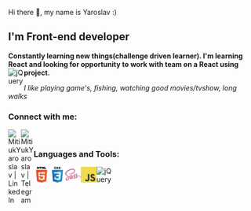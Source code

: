 Hi there 👋, my name is Yaroslav :)

## I'm Front-end developer

**Constantly learning new things(challenge driven learner). I'm learning React and looking for opportunity to work with team on a React using project.** <img align="left" alt="jQuery" width="32px" src="https://cdn.cdnlogo.com/logos/r/63/react.svg"/>

*I like playing game's, fishing, watching good movies/tvshow, long walks*

### Connect with me:

[<img align="left" alt="MitiukYaroslav | LinkedIn" width="26px" src="https://cdn.cdnlogo.com/logos/l/66/linkedin-icon.svg" />][linkedin]
[<img align="left" alt="MitiukYaroslav | Telegram" width="26px" src="https://cdn.cdnlogo.com/logos/t/84/telegram.svg" />][telegram]

<br />

### Languages and Tools:

<img align="left" alt="HTML5" width="32px" src="https://raw.githubusercontent.com/github/explore/80688e429a7d4ef2fca1e82350fe8e3517d3494d/topics/html/html.png" />
<img align="left" alt="CSS3" width="32px" src="https://raw.githubusercontent.com/github/explore/80688e429a7d4ef2fca1e82350fe8e3517d3494d/topics/css/css.png" />
<img align="left" alt="Sass" width="32px" src="https://raw.githubusercontent.com/github/explore/80688e429a7d4ef2fca1e82350fe8e3517d3494d/topics/sass/sass.png" />
<img align="left" alt="JavaScript" width="32px" src="https://raw.githubusercontent.com/github/explore/80688e429a7d4ef2fca1e82350fe8e3517d3494d/topics/javascript/javascript.png" />
<img align="left" alt="jQuery" width="32px" src="https://cdn.jsdelivr.net/gh/devicons/devicon/icons/jquery/jquery-plain-wordmark.svg"/>

[linkedin]: https://www.linkedin.com/in/yaroslav-mitiuk-5a674a177/
[telegram]: https://t.me/yaraqqq

<!--
**qqqYara/qqqYara** is a ✨ _special_ ✨ repository because its `README.md` (this file) appears on your GitHub profile.

Here are some ideas to get you started:

- 🔭 I’m currently working on ...
- 🌱 I’m currently learning ...
- 👯 I’m looking to collaborate on ...
- 🤔 I’m looking for help with ...
- 💬 Ask me about ...
- 📫 How to reach me: ...
- 😄 Pronouns: ...
- ⚡ Fun fact: ...
-->
